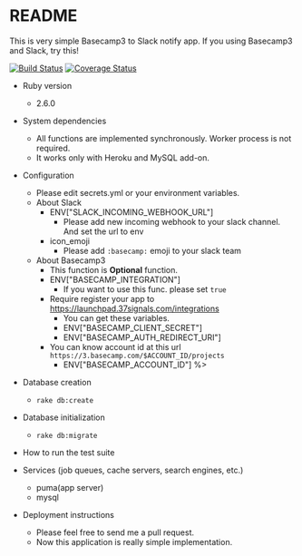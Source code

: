 # README
This is very simple Basecamp3 to Slack notify app.
If you using Basecamp3 and Slack, try this!

[![Build Status](https://travis-ci.org/sideci/basecamp3_slack_notify.svg?branch=master)](https://travis-ci.org/sideci/basecamp3_slack_notify)
[![Coverage Status](https://coveralls.io/repos/github/sideci/basecamp3_slack_notify/badge.svg?branch=)](https://coveralls.io/github/sideci/basecamp3_slack_notify?branch=)

* Ruby version
  * 2.6.0
* System dependencies
  * All functions are implemented synchronously. Worker process is not required.
  * It works only with Heroku and MySQL add-on.
* Configuration
  * Please edit secrets.yml or your environment variables.
  * About Slack
    * ENV["SLACK_INCOMING_WEBHOOK_URL"]
      * Please add new incoming webhook to your slack channel. And set the url to env
    * icon_emoji
      * Please add `:basecamp:` emoji to your slack team
  * About Basecamp3
    * This function is **Optional** function.
    * ENV["BASECAMP_INTEGRATION"]
      * If you want to use this func. please set `true`
    * Require register your app to https://launchpad.37signals.com/integrations
      * You can get these variables.
      * ENV["BASECAMP_CLIENT_SECRET"]
      * ENV["BASECAMP_AUTH_REDIRECT_URI"]
    * You can know account id at this url `https://3.basecamp.com/$ACCOUNT_ID/projects`
      * ENV["BASECAMP_ACCOUNT_ID"] %>
* Database creation
  * `rake db:create`
* Database initialization
  * `rake db:migrate`
* How to run the test suite

* Services (job queues, cache servers, search engines, etc.)
  * puma(app server)
  * mysql
* Deployment instructions
  * Please feel free to send me a pull request.
  * Now this application is really simple implementation.
